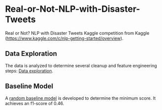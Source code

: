 # Real-or-Not-NLP-with-Disaster-Tweets
Real or Not? NLP with Disaster Tweets Kaggle competition from Kaggle (https://www.kaggle.com/c/nlp-getting-started/overview).

## Data Exploration
The data is analyzed to determine several cleanup and feature engineering steps: [Data exploration](explorative_analysis.ipynb).

## Baseline Model
A [random baseline model](baseline_model.ipynb) is developed to determine the minimum score. It achieves an f1-score of 0.46.

## 
